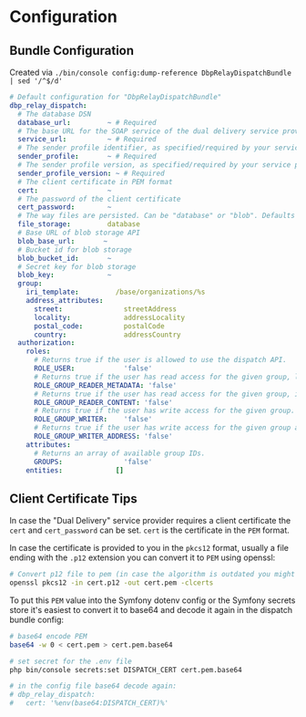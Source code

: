 # Configuration

## Bundle Configuration

Created via `./bin/console config:dump-reference DbpRelayDispatchBundle | sed '/^$/d'`

```yaml
# Default configuration for "DbpRelayDispatchBundle"
dbp_relay_dispatch:
  # The database DSN
  database_url:         ~ # Required
  # The base URL for the SOAP service of the dual delivery service provider
  service_url:          ~ # Required
  # The sender profile identifier, as specified/required by your service provider
  sender_profile:       ~ # Required
  # The sender profile version, as specified/required by your service provider
  sender_profile_version: ~ # Required
  # The client certificate in PEM format
  cert:                 ~
  # The password of the client certificate
  cert_password:        ~
  # The way files are persisted. Can be "database" or "blob". Defaults to "database"
  file_storage:         database
  # Base URL of blob storage API
  blob_base_url:       ~
  # Bucket id for blob storage
  blob_bucket_id:       ~
  # Secret key for blob storage
  blob_key:             ~
  group:
    iri_template:         /base/organizations/%s
    address_attributes:
      street:               streetAddress
      locality:             addressLocality
      postal_code:          postalCode
      country:              addressCountry
  authorization:
    roles:
      # Returns true if the user is allowed to use the dispatch API.
      ROLE_USER:            'false'
      # Returns true if the user has read access for the given group, limited to metadata.
      ROLE_GROUP_READER_METADATA: 'false'
      # Returns true if the user has read access for the given group, including delivery content. Implies the metadata reader role.
      ROLE_GROUP_READER_CONTENT: 'false'
      # Returns true if the user has write access for the given group. Implies all reader roles.
      ROLE_GROUP_WRITER:    'false'
      # Returns true if the user has write access for the given group and can read recipient addresses. Implies all reader/writer roles.
      ROLE_GROUP_WRITER_ADDRESS: 'false'
    attributes:
      # Returns an array of available group IDs.
      GROUPS:               'false'
    entities:             []
```

## Client Certificate Tips

In case the "Dual Delivery" service provider requires a client certificate the `cert` and `cert_password` can be set. `cert` is the certificate in the `PEM` format.

In case the certificate is provided to you in the `pkcs12` format, usually a file ending with the `.p12` extension you can convert it to `PEM` using openssl:

```bash
# Convert p12 file to pem (in case the algorithm is outdated you might have to pass "-legacy")
openssl pkcs12 -in cert.p12 -out cert.pem -clcerts
```

To put this `PEM` value into the Symfony dotenv config or the Symfony secrets store it's easiest to convert it to base64 and decode it again in the dispatch bundle config:

```bash
# base64 encode PEM
base64 -w 0 < cert.pem > cert.pem.base64

# set secret for the .env file
php bin/console secrets:set DISPATCH_CERT cert.pem.base64

# in the config file base64 decode again:
# dbp_relay_dispatch:
#   cert: '%env(base64:DISPATCH_CERT)%'
```
